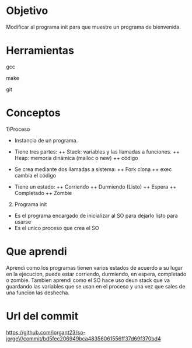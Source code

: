 # Objetivo
Modificar al programa init para que muestre un programa de bienvenida.

# Herramientas
gcc

make

git

# Conceptos

1)Proceso
+ Instancia de un programa.
+ Tiene tres partes:
++ Stack: variables y las llamadas a funciones.
++ Heap: memoria dinámica (malloc o new)
++ código

+ Se crea mediante dos llamadas a sistema:
++ Fork clona
++ exec cambia el código

+ Tiene un estado:
++ Corriendo
++ Durmiendo (Listo)
++ Espera
++ Completado
++ Zombie

2) Programa init
+ Es el programa encargado de inicializar al SO para dejarlo listo para usarse
+ Es el unico proceso que crea el SO

# Que aprendi
Aprendi como los programas tienen varios estados de acuerdo a su lugar en la ejecucion, puede estar corriendo, durmiendo, en espera, completado o zombie. Tambien aprendi como el SO hace uso deun stack que va guardando las variables que se usan en el proceso y una vez que sales de una funcion las deshecha.

# Url del commit
https://github.com/jorgant23/so-jorgeV/commit/bd5fec206949bca48356061556ff37d69f370bd4
